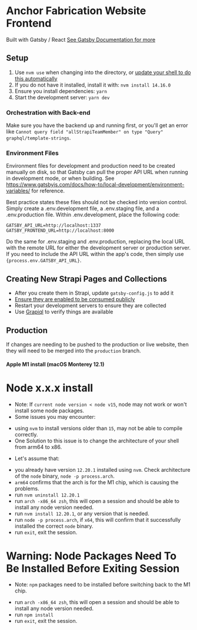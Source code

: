 # Anchor Fabrication Website Frontend
Built with Gatsby / React
[See Gatsby Documentation for more](https://www.gatsbyjs.com/docs/)

## Setup

1. Use `nvm use` when changing into the directory, or [update your shell to do this automatically](https://github.com/nvm-sh/nvm#deeper-shell-integration)
2. If you do not have it installed, install it with: `nvm install 14.16.0`
3. Ensure you install dependencies: `yarn`
4. Start the development server: `yarn dev`

### Orchestration with Back-end

Make sure you have the backend up and running first, or you'll get an error like `Cannot query field "allStrapiTeamMember" on type "Query"  graphql/template-strings`.

### Environment Files
Environment files for development and production need to be created manually on disk, so that Gatsby can pull the proper API URL when running in development mode, or when building. See https://www.gatsbyjs.com/docs/how-to/local-development/environment-variables/ for reference.

Best practice states these files should not be checked into version control. Simply create a .env.development file, a .env.staging file, and a .env.production file. Within .env.development, place the following code:
```
GATSBY_API_URL=http://localhost:1337
GATSBY_FRONTEND_URL=http://localhost:8000
```

Do the same for .env.staging and .env.production, replacing the local URL with the remote URL for either the development server or production server. If you need to include the API URL within the app's code, then simply use `{process.env.GATSBY_API_URL}`.

## Creating New Strapi Pages and Collections

- After you create them in Strapi, update `gatsby-config.js` to add it
- [Ensure they are enabled to be consumed publicly](https://strapi.io/documentation/developer-docs/latest/getting-started/quick-start.html#step-3-set-roles-permissions)
- Restart your development servers to ensure they are collected
- Use [Grapiql](http://localhost:8000/__graphiql) to verify things are available

## Production
If changes are needing to be pushed to the production or live website, then they will need to be merged into the `production` branch.

#### Apple M1 install (macOS Monterey 12.1)
# Node x.x.x install
* Note: If `current node version < node v15`, node may not work or won't install some node packages.
* Some issues you may encounter:
- using `nvm` to install versions older than `15`, may not be able to compile correctly.
- One Solution to this issue is to change the architecture of your shell from arm64 to x86.
* Let's assume that:
- you already have version `12.20.1` installed using `nvm`. Check architecture of the `node` binary, `node -p process.arch`.
- `arm64` confirms that the arch is for the M1 chip, which is causing the problems.
- run `nvm uninstall 12.20.1`
- run `arch -x86_64 zsh`, this will open a session and should be able to install any node version needed.
- run `nvm install 12.20.1`, or any version that is needed.
- run `node -p process.arch`, if `x64`, this will confirm that it successfully installed the correct `node` binary.
- run `exit`, exit the session.

# Warning: Node Packages Need To Be Installed Before Exiting Session
* Note: `npm` packages need to be installed before switching back to the M1 chip.
- run `arch -x86_64 zsh`, this will open a session and should be able to install any node version needed.
- run `npm install`
- run `exit`, exit the session.

